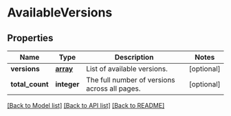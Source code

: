# AvailableVersions

## Properties
Name | Type | Description | Notes
------------ | ------------- | ------------- | -------------
**versions** | [**array**](.md) | List of available versions. | [optional] 
**total_count** | **integer** | The full number of versions across all pages. | [optional] 

[[Back to Model list]](../README.md#documentation-for-models) [[Back to API list]](../README.md#documentation-for-api-endpoints) [[Back to README]](../README.md)

